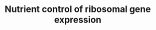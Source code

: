 ---
annotations:
- id: PW:0000004
  parent: regulatory pathway
  type: Pathway Ontology
  value: regulatory pathway
- id: PW:0000003
  parent: signaling pathway
  type: Pathway Ontology
  value: signaling pathway
authors:
- Stacia
- Bart Smeets
- Mkutmon
- MaintBot
- Egonw
communities:
- SGD_Approved
description: 'Ribosomes are highly conserved large ribonucleoprotein (RNP) particles,
  consisting in yeast of a large 60S subunit and a small 40S subunit, that perform
  protein synthesis. Yeast ribosomes contain one copy each of four ribosomal RNAs
  (5S, 5.8S, 18S, and 25S; produced in two separate transcripts encoded within the
  rDNA repeat present as hundreds of copies on Chromosome 12) and 79 different ribosomal
  proteins (r-proteins), which are encoded by 137 different genes scattered about
  the genome, 59 of which are duplicated. The 60S subunit contains 46 proteins and
  three RNA molecules: 25S RNA of 3392 nt, hydrogen bonded to the 5.8S RNA of 158
  nt and associated with the 5S RNA of 121 nt. The 40S subunit has a single 18S RNA
  of 1798 nt and 33 proteins. All yeast ribosomal proteins have a mammalian homolog.
  PMID: 10690410, PMID: 22884264, PMID: 9421530, PMID: 9396790  In a rapidly growing
  yeast cell, 60% of total transcription is devoted to ribosomal RNA, and 50% of RNA
  polymerase II transcription and 90% of mRNA splicing are devoted to the production
  of mRNAs for r-proteins. Coordinate regulation of the rRNA genes and 137 r-protein
  genes is affected by nutritional cues and a number of signal transduction pathways
  that can abruptly induce or silence the ribosomal genes, whose transcripts have
  naturally short lifetimes, leading to major implications for the expression of other
  genes as well. The expression of some r-protein genes is influenced by Abf1p, and
  most are directly induced by binding of Rap1p to their promoters, which excludes
  nucleosomes and recruits Fhl1p and Ifh1p to drive transcription. PMID: 10409730,
  PMID: 12509467, PMID: 10542411, PMID: 2207166, PMID: 16782874  Ribosome synthesis
  is under nutrient control.  Synthesis of the four rRNAs and 79 different proteins  in
  equimolar amounts is one of the most energetically expensive cellular processes,
  and must be coordinated together.  Ribosome biogenesis requires all three RNA polymerases:
  Pol I for rRNA genes, Pol II for ribosomal protein genes, and Pol III for tRNA and
  5S RNA genes. Therefore, sensing quality and quantity of available nutrients is
  key in the regulation of ribosome biogenesis. PMID: 15489289, PMID: 18303986  Formation
  of transcription initiation complexes at the rDNA promoter depends on the association
  of RNA Pol I with the Rrn3p transcription factor, which is regulated by  phosphorylation/dephosphorylation
  of Rrn3p. During normal conditions, a surface serine patch on Rrn3p is not phosphorylated,
  enabling it to bind  RNA Pol I for efficient rDNA transcription. In stress conditions,
  the surface serine patch undergoes phosphorylation, which impairs the interaction
  of Rrn3p with RNA Pol I, repressing Pol I transcription, and thereby also reducing
  ribosome production and cell growth. The presence of glucose results in increased
  expression of RRN3. In cells treated with rapamycin, Rrn3p is subject to proteasome-dependent
  degradation, reducing the cellular amount of transcription-initiation competent
  RNA Pol I - Rrn3p complexes. PMID: 19796927, PMID: 8670901, PMID: 20421203, PMID:
  20154141, PMID: 18084032, PMID: 11717393, PMID: 14595104  Ribosomal protein genes
  and ribosomal biogenesis genes are transcribed by RNA polymerase II. The activation
  of these promoters requires the forkhead-like transcription factor, Fhl1p, the acitvity
  of which is subject to nutrient regulation via the Ifh1 activator and the Crf1 repressor.
  Under lack of stress, the TorC1 complex retains Crf1p in the cytoplasm in a dephosphorylated,
  inactive state. Upon nutrient deprivation, the PKA-responsive Yak1 kinase phosphorylates
  Crf1p, resulting in its translocation to the nucleus, where Crf1p competes with
  the Ifh1 activator to bind Fhl1p. The transcription factor Sfp1p also mediates TorC1
  regulation of ribosomal protein and ribosomal biogenesis genes. Interaction of Sfp1p
  with TorC1 reduces Sch9p phosphorylation, resulting in a negative feedback loop.  PMID:
  15620355, PMID: 19796927  Transcription by RNA polymerase III is negatively regulated
  by Maf1, a highly conserved repressor. Both the localization and activity of Maf1p
  are regulated by phosphorylation at various sites, mediated by TORC1, protein kinase
  A (PKA), and Sch9p.  In its dephosphorylated state, Maf1p binds the N-terminus of
  the Rpc160p subunit of Pol III to prevent closed-complex formation. Maf1p is maintained
  in the cytoplasm during vegetative growth via PKA- or Sch9p-mediated phosphorylation.
  Dephosphorylation allows translocation of Maf1p to the nucleus and nucleolus under
  stress conditions, which shuts down RNA Pol III transcription.Phosphorylation of
  Maf1p by CK2 occurs at promoters, which releases Maf1p from chromatin, liberating
  RNA Pol III from inhibition. PMID: 19684113, PMID: 19299514, PMID: 21383183, PMID:
  17005718, PMID: 22810236'
last-edited: 2020-06-17
organisms:
- Saccharomyces cerevisiae
redirect_from:
- /index.php/Pathway:WP2869
- /instance/WP2869
- /instance/WP2869_r110881
revision: r110881
schema-jsonld:
- '@context': https://schema.org/
  '@id': https://wikipathways.github.io/pathways/WP2869.html
  '@type': Dataset
  creator:
    '@type': Organization
    name: WikiPathways
  description: 'Ribosomes are highly conserved large ribonucleoprotein (RNP) particles,
    consisting in yeast of a large 60S subunit and a small 40S subunit, that perform
    protein synthesis. Yeast ribosomes contain one copy each of four ribosomal RNAs
    (5S, 5.8S, 18S, and 25S; produced in two separate transcripts encoded within the
    rDNA repeat present as hundreds of copies on Chromosome 12) and 79 different ribosomal
    proteins (r-proteins), which are encoded by 137 different genes scattered about
    the genome, 59 of which are duplicated. The 60S subunit contains 46 proteins and
    three RNA molecules: 25S RNA of 3392 nt, hydrogen bonded to the 5.8S RNA of 158
    nt and associated with the 5S RNA of 121 nt. The 40S subunit has a single 18S
    RNA of 1798 nt and 33 proteins. All yeast ribosomal proteins have a mammalian
    homolog. PMID: 10690410, PMID: 22884264, PMID: 9421530, PMID: 9396790  In a rapidly
    growing yeast cell, 60% of total transcription is devoted to ribosomal RNA, and
    50% of RNA polymerase II transcription and 90% of mRNA splicing are devoted to
    the production of mRNAs for r-proteins. Coordinate regulation of the rRNA genes
    and 137 r-protein genes is affected by nutritional cues and a number of signal
    transduction pathways that can abruptly induce or silence the ribosomal genes,
    whose transcripts have naturally short lifetimes, leading to major implications
    for the expression of other genes as well. The expression of some r-protein genes
    is influenced by Abf1p, and most are directly induced by binding of Rap1p to their
    promoters, which excludes nucleosomes and recruits Fhl1p and Ifh1p to drive transcription.
    PMID: 10409730, PMID: 12509467, PMID: 10542411, PMID: 2207166, PMID: 16782874  Ribosome
    synthesis is under nutrient control.  Synthesis of the four rRNAs and 79 different
    proteins  in equimolar amounts is one of the most energetically expensive cellular
    processes, and must be coordinated together.  Ribosome biogenesis requires all
    three RNA polymerases: Pol I for rRNA genes, Pol II for ribosomal protein genes,
    and Pol III for tRNA and 5S RNA genes. Therefore, sensing quality and quantity
    of available nutrients is key in the regulation of ribosome biogenesis. PMID:
    15489289, PMID: 18303986  Formation of transcription initiation complexes at the
    rDNA promoter depends on the association of RNA Pol I with the Rrn3p transcription
    factor, which is regulated by  phosphorylation/dephosphorylation of Rrn3p. During
    normal conditions, a surface serine patch on Rrn3p is not phosphorylated, enabling
    it to bind  RNA Pol I for efficient rDNA transcription. In stress conditions,
    the surface serine patch undergoes phosphorylation, which impairs the interaction
    of Rrn3p with RNA Pol I, repressing Pol I transcription, and thereby also reducing
    ribosome production and cell growth. The presence of glucose results in increased
    expression of RRN3. In cells treated with rapamycin, Rrn3p is subject to proteasome-dependent
    degradation, reducing the cellular amount of transcription-initiation competent
    RNA Pol I - Rrn3p complexes. PMID: 19796927, PMID: 8670901, PMID: 20421203, PMID:
    20154141, PMID: 18084032, PMID: 11717393, PMID: 14595104  Ribosomal protein genes
    and ribosomal biogenesis genes are transcribed by RNA polymerase II. The activation
    of these promoters requires the forkhead-like transcription factor, Fhl1p, the
    acitvity of which is subject to nutrient regulation via the Ifh1 activator and
    the Crf1 repressor. Under lack of stress, the TorC1 complex retains Crf1p in the
    cytoplasm in a dephosphorylated, inactive state. Upon nutrient deprivation, the
    PKA-responsive Yak1 kinase phosphorylates Crf1p, resulting in its translocation
    to the nucleus, where Crf1p competes with the Ifh1 activator to bind Fhl1p. The
    transcription factor Sfp1p also mediates TorC1 regulation of ribosomal protein
    and ribosomal biogenesis genes. Interaction of Sfp1p with TorC1 reduces Sch9p
    phosphorylation, resulting in a negative feedback loop.  PMID: 15620355, PMID:
    19796927  Transcription by RNA polymerase III is negatively regulated by Maf1,
    a highly conserved repressor. Both the localization and activity of Maf1p are
    regulated by phosphorylation at various sites, mediated by TORC1, protein kinase
    A (PKA), and Sch9p.  In its dephosphorylated state, Maf1p binds the N-terminus
    of the Rpc160p subunit of Pol III to prevent closed-complex formation. Maf1p is
    maintained in the cytoplasm during vegetative growth via PKA- or Sch9p-mediated
    phosphorylation. Dephosphorylation allows translocation of Maf1p to the nucleus
    and nucleolus under stress conditions, which shuts down RNA Pol III transcription.Phosphorylation
    of Maf1p by CK2 occurs at promoters, which releases Maf1p from chromatin, liberating
    RNA Pol III from inhibition. PMID: 19684113, PMID: 19299514, PMID: 21383183, PMID:
    17005718, PMID: 22810236'
  keywords:
  - Crf1prepressor
  - Cyr1padenylatecyclase
  - D-Glucose
  - Fhl1pregulator
  - Gpr1preceptor
  - Ifh1pactivator
  - Maf1pregulator
  - Rrn3pTF
  - Sch9pkinase
  - Sfp1pTF
  - Tpk1pkinase
  - Tpk2pkinase
  - Tpk3pkinase
  - Yak1pkinase
  - amino acids
  - cAMP
  license: CC0
  name: Nutrient control of ribosomal gene expression
seo: CreativeWork
title: Nutrient control of ribosomal gene expression
wpid: WP2869
---